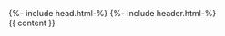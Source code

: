 <html>
{%- include head.html-%}

<body>
    {%- include header.html-%}
    <div class="content">
        {{ content }}
    </div>
</body>

</html>
